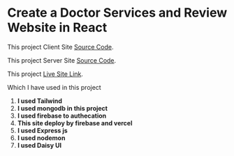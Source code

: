 # Create a Doctor Services and Review Website in React

This project Client Site [Source Code](https://github.com/programming-hero-web-course-4/b612-used-products-resale-clients-side-joyshilnil).

This project Server Site [Source Code](https://github.com/programming-hero-web-course-4/b612-used-products-resale-server-side-joyshilnil).

This project [Live Site Link](https://computer-a7d6e.web.app/).


Which I have used in this project

1. **I used Tailwind**
2. **I used mongodb in this project**
3. **I used firebase to authecation**
4. **This site deploy by firebase and vercel**
5. **I used Express js**
6. **I used nodemon**
7. **I used Daisy UI**